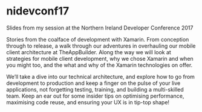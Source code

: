 # nidevconf17
Slides from my session at the Northern Ireland Developer Conference 2017

Stories from the coalface of development with Xamarin. From conception through to release, a walk through our adventures in overhauling our mobile client architecture at TheAppBuilder. Along the way we will look at strategies for mobile client development, why we chose Xamarin and when you might too, and the what and why of the Xamarin technologies on offer.

We’ll take a dive into our technical architecture, and explore how to go from development to production and keep a finger on the pulse of your live applications, not forgetting testing, training, and building a multi-skilled team. Keep an ear out for some insider tips on optimising performance, maximising code reuse, and ensuring your UX is in tip-top shape!
